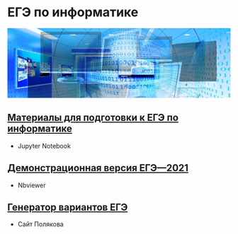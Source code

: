 # ЕГЭ по информатике

![KEGE](img/banner-g0deb275a4_1920.jpg "KEGE")

## [Материалы для подготовки к ЕГЭ по информатике](https://github.com/xkurs/KEGE/)

* Jupyter Notebook

## [Демонстрационная версия ЕГЭ—2021](https://nbviewer.org/github/xkurs/KEGE/blob/master/KEGE2021/KEGE2021.ipynb)

* Nbviewer

## [Генератор вариантов ЕГЭ](https://kpolyakov.spb.ru/school/ege/generate.htm)

* Сайт Полякова
